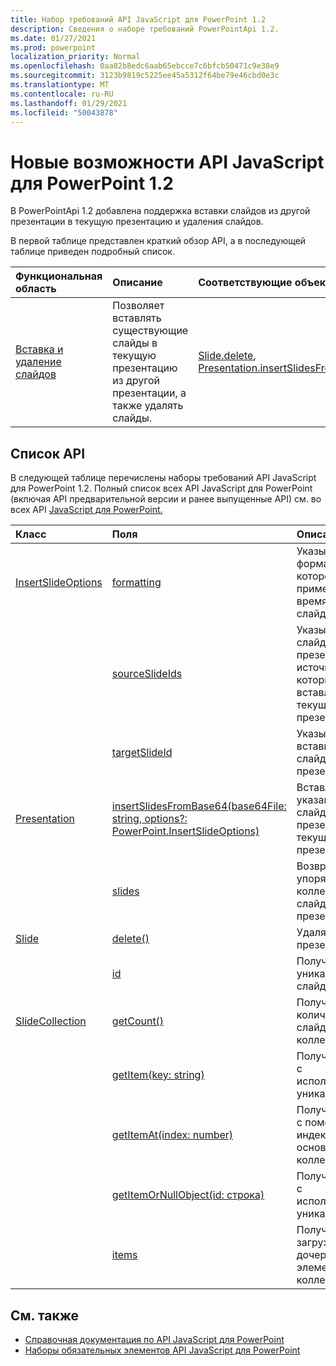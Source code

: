 ```yaml
---
title: Набор требований API JavaScript для PowerPoint 1.2
description: Сведения о наборе требований PowerPointApi 1.2.
ms.date: 01/27/2021
ms.prod: powerpoint
localization_priority: Normal
ms.openlocfilehash: 0aa82b8edc6aab65ebcce7c6bfcb50471c9e38e9
ms.sourcegitcommit: 3123b9819c5225ee45a5312f64be79e46cbd0e3c
ms.translationtype: MT
ms.contentlocale: ru-RU
ms.lasthandoff: 01/29/2021
ms.locfileid: "50043878"
---
```

# <a name="whats-new-in-powerpoint-javascript-api-12"></a>Новые возможности API JavaScript для PowerPoint 1.2

В PowerPointApi 1.2 добавлена поддержка вставки слайдов из другой презентации в текущую презентацию и удаления слайдов.

В первой таблице представлен краткий обзор API, а в последующей таблице приведен подробный список.

| Функциональная область | Описание | Соответствующие объекты |
|:--- |:--- |:--- |
| [Вставка и удаление слайдов](../../powerpoint/insert-slides-into-presentation.md) | Позволяет вставлять существующие слайды в текущую презентацию из другой презентации, а также удалять слайды. | [Slide.delete](/javascript/api/powerpoint/powerpoint.slide#delete--), [Presentation.insertSlidesFromBase64](/javascript/api/powerpoint/powerpoint.presentation#insertslidesfrombase64-base64file--options-)|

## <a name="api-list"></a>Список API

В следующей таблице перечислены наборы требований API JavaScript для PowerPoint 1.2. Полный список всех API JavaScript для PowerPoint (включая API предварительной версии и ранее выпущенные API) см. во всех API [JavaScript для PowerPoint.](/javascript/api/powerpoint?view=powerpoint-js-preview&preserve-view=true)

| Класс | Поля | Описание |
|:---|:---|:---|
|[InsertSlideOptions](/javascript/api/powerpoint/powerpoint.insertslideoptions)|[formatting](/javascript/api/powerpoint/powerpoint.insertslideoptions#formatting)|Указывает форматирование, которое будет применяться во время вставки слайда.|
||[sourceSlideIds](/javascript/api/powerpoint/powerpoint.insertslideoptions#sourceslideids)|Указывает слайды из презентации источника, которые будут вставлены в текущую презентацию.|
||[targetSlideId](/javascript/api/powerpoint/powerpoint.insertslideoptions#targetslideid)|Указывает место вставки новых слайдов в презентацию.|
|[Presentation](/javascript/api/powerpoint/powerpoint.presentation)|[insertSlidesFromBase64(base64File: string, options?: PowerPoint.InsertSlideOptions)](/javascript/api/powerpoint/powerpoint.presentation#insertslidesfrombase64-base64file--options-)|Вставляет указанные слайды из презентации в текущую презентацию.|
||[slides](/javascript/api/powerpoint/powerpoint.presentation#slides)|Возвращает упорядоченную коллекцию слайдов в презентации.|
|[Slide](/javascript/api/powerpoint/powerpoint.slide)|[delete()](/javascript/api/powerpoint/powerpoint.slide#delete--)|Удаляет слайд из презентации.|
||[id](/javascript/api/powerpoint/powerpoint.slide#id)|Получает уникальный ИД слайда.|
|[SlideCollection](/javascript/api/powerpoint/powerpoint.slidecollection)|[getCount()](/javascript/api/powerpoint/powerpoint.slidecollection#getcount--)|Получает количество слайдов в коллекции.|
||[getItem(key: string)](/javascript/api/powerpoint/powerpoint.slidecollection#getitem-key-)|Получает слайд с использованием уникального ИД.|
||[getItemAt(index: number)](/javascript/api/powerpoint/powerpoint.slidecollection#getitemat-index-)|Получает слайд с помощью индекса на основе нуля в коллекции.|
||[getItemOrNullObject(id: строка)](/javascript/api/powerpoint/powerpoint.slidecollection#getitemornullobject-id-)|Получает слайд с использованием уникального ИД.|
||[items](/javascript/api/powerpoint/powerpoint.slidecollection#items)|Получает загруженные дочерние элементы в этой коллекции.|

## <a name="see-also"></a>См. также

- [Справочная документация по API JavaScript для PowerPoint](/javascript/api/powerpoint?view=powerpoint-js-1.2&preserve-view=true)
- [Наборы обязательных элементов API JavaScript для PowerPoint](powerpoint-api-requirement-sets.md)
